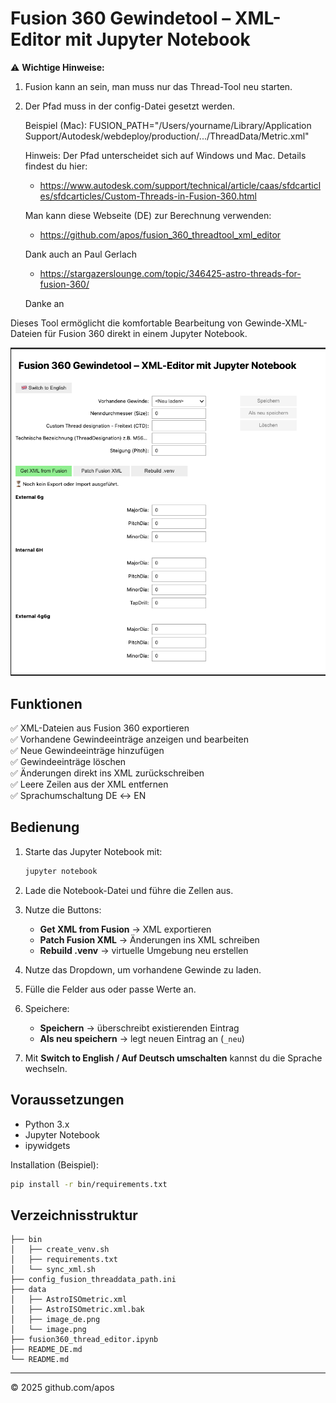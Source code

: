 # Fusion 360 Gewindetool – XML-Editor mit Jupyter Notebook

⚠️ **Wichtige Hinweise:**  
1. Fusion kann an sein, man muss nur das Thread-Tool neu starten.  
2. Der Pfad muss in der config-Datei gesetzt werden.

   Beispiel (Mac):
   FUSION_PATH="/Users/yourname/Library/Application Support/Autodesk/webdeploy/production/.../ThreadData/Metric.xml"

   Hinweis: Der Pfad unterscheidet sich auf Windows und Mac. Details findest du hier:
   - https://www.autodesk.com/support/technical/article/caas/sfdcarticles/sfdcarticles/Custom-Threads-in-Fusion-360.html

   Man kann diese Webseite (DE) zur Berechnung verwenden:
   - https://github.com/apos/fusion_360_threadtool_xml_editor
 
   Dank auch an Paul Gerlach
   - https://stargazerslounge.com/topic/346425-astro-threads-for-fusion-360/
  
   Danke an 

Dieses Tool ermöglicht die komfortable Bearbeitung von Gewinde-XML-Dateien für Fusion 360 direkt in einem Jupyter Notebook.

![alt text](data/image_de.png)

## Funktionen

✅ XML-Dateien aus Fusion 360 exportieren  
✅ Vorhandene Gewindeeinträge anzeigen und bearbeiten  
✅ Neue Gewindeeinträge hinzufügen  
✅ Gewindeeinträge löschen  
✅ Änderungen direkt ins XML zurückschreiben  
✅ Leere Zeilen aus der XML entfernen  
✅ Sprachumschaltung DE ↔ EN

## Bedienung

1. Starte das Jupyter Notebook mit:
    ```bash
    jupyter notebook
    ```

2. Lade die Notebook-Datei und führe die Zellen aus.

3. Nutze die Buttons:
    - **Get XML from Fusion** → XML exportieren
    - **Patch Fusion XML** → Änderungen ins XML schreiben
    - **Rebuild .venv** → virtuelle Umgebung neu erstellen

4. Nutze das Dropdown, um vorhandene Gewinde zu laden.

5. Fülle die Felder aus oder passe Werte an.

6. Speichere:
    - **Speichern** → überschreibt existierenden Eintrag
    - **Als neu speichern** → legt neuen Eintrag an (`_neu`)

7. Mit **Switch to English / Auf Deutsch umschalten** kannst du die Sprache wechseln.

## Voraussetzungen

- Python 3.x
- Jupyter Notebook
- ipywidgets

Installation (Beispiel):

```bash
pip install -r bin/requirements.txt
```

## Verzeichnisstruktur

```
├── bin
│   ├── create_venv.sh
│   ├── requirements.txt
│   └── sync_xml.sh
├── config_fusion_threaddata_path.ini
├── data
│   ├── AstroISOmetric.xml
│   ├── AstroISOmetric.xml.bak
│   ├── image_de.png
│   └── image.png
├── fusion360_thread_editor.ipynb
├── README_DE.md
└── README.md
```

---

© 2025 github.com/apos